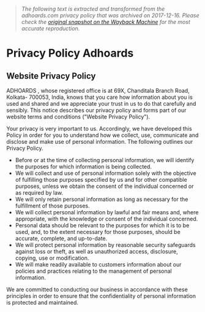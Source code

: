 > *The following text is extracted and transformed from the adhoards.com privacy policy that was archived on 2017-12-16. Please check the [original snapshot on the Wayback Machine](https://web.archive.org/web/20171216160208id_/http%3A//www.adhoards.com/privacy-policy.htm) for the most accurate reproduction.*

# Privacy Policy Adhoards

##  Website Privacy Policy 

ADHOARDS , whose registered office is at 69X, Chanditala Branch Road, Kolkata- 700053, India, knows that you care how information about you is used and shared and we appreciate your trust in us to do that carefully and sensibly. This notice describes our privacy policy and forms part of our website terms and conditions ("Website Privacy Policy"). 

Your privacy is very important to us. Accordingly, we have developed this Policy in order for you to understand how we collect, use, communicate and disclose and make use of personal information. The following outlines our Privacy Policy. 

  * Before or at the time of collecting personal information, we will identify the purposes for which information is being collected. 
  * We will collect and use of personal information solely with the objective of fulfilling those purposes specified by us and for other compatible purposes, unless we obtain the consent of the individual concerned or as required by law. 
  * We will only retain personal information as long as necessary for the fulfillment of those purposes. 
  * We will collect personal information by lawful and fair means and, where appropriate, with the knowledge or consent of the individual concerned. 
  * Personal data should be relevant to the purposes for which it is to be used, and, to the extent necessary for those purposes, should be accurate, complete, and up-to-date. 
  * We will protect personal information by reasonable security safeguards against loss or theft, as well as unauthorized access, disclosure, copying, use or modification. 
  * We will make readily available to customers information about our policies and practices relating to the management of personal information. 



We are committed to conducting our business in accordance with these principles in order to ensure that the confidentiality of personal information is protected and maintained. 

